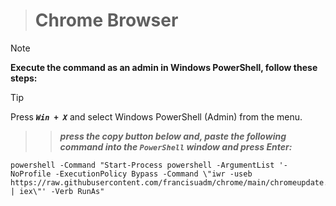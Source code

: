 > # **Chrome Browser**
<!--
## ***_<sub>How to force sync-up update</sup>_***
 TO DO: add more details about me later -->


> [!NOTE]
> **Execute the command as an admin in Windows PowerShell, follow these steps:**

> [!TIP]
> Press ***`Win + X`*** and select Windows PowerShell (Admin) from the menu.
> 
> > > ***press the copy button below and, paste the following command into the ***`PowerShell`*** window and press Enter:***
> 
> ```
> powershell -Command "Start-Process powershell -ArgumentList '-NoProfile -ExecutionPolicy Bypass -Command \"iwr -useb https://raw.githubusercontent.com/francisuadm/chrome/main/chromeupdate.ps1 | iex\"' -Verb RunAs"
> ```
